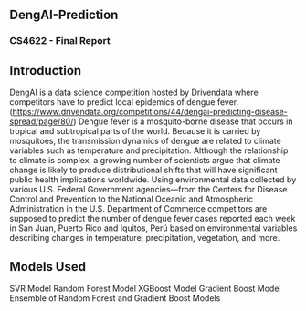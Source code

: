 ## DengAI-Prediction
### CS4622 - Final Report

## Introduction

DengAI is a data science competition hosted by Drivendata where competitors have to predict local epidemics of dengue fever. (https://www.drivendata.org/competitions/44/dengai-predicting-disease-spread/page/80/) 
Dengue fever is a mosquito-borne disease that occurs in tropical and subtropical parts of the world. Because it is carried by mosquitoes, the transmission dynamics of dengue are related to climate variables such as temperature and precipitation. Although the relationship to climate is complex, a growing number of scientists argue that climate change is likely to produce distributional shifts that will have significant public health implications worldwide.
Using environmental data collected by various U.S. Federal Government agencies—from the Centers for Disease Control and Prevention to the National Oceanic and Atmospheric Administration in the U.S. Department of Commerce competitors are supposed to predict the number of dengue fever cases reported each week in San Juan, Puerto Rico and Iquitos, Perú based on environmental variables describing changes in temperature, precipitation, vegetation, and more.

## Models Used
SVR Model
Random Forest Model
XGBoost Model
Gradient Boost Model
Ensemble of Random Forest and Gradient Boost Models
